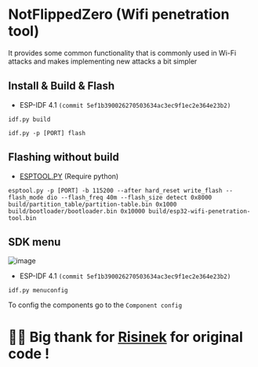 # NotFlippedZero (Wifi penetration tool)
It provides some common functionality that is commonly used in Wi-Fi attacks and makes implementing new attacks a bit simpler

## Install & Build & Flash
- ESP-IDF 4.1 `(commit 5ef1b390026270503634ac3ec9f1ec2e364e23b2)`
```
idf.py build
```
```
idf.py -p [PORT] flash
```

## Flashing without build
- [ESPTOOL.PY](https://github.com/espressif/esptool) (Require python)
```
esptool.py -p [PORT] -b 115200 --after hard_reset write_flash --flash_mode dio --flash_freq 40m --flash_size detect 0x8000 build/partition_table/partition-table.bin 0x1000 build/bootloader/bootloader.bin 0x10000 build/esp32-wifi-penetration-tool.bin
```

## SDK menu
![image](https://github.com/user-attachments/assets/866e000c-3118-4be7-9e5e-600d89079d83)
- ESP-IDF 4.1 `(commit 5ef1b390026270503634ac3ec9f1ec2e364e23b2)`
```
idf.py menuconfig
```
To config the components go to the `Component config`

# 🙏🏻 Big thank for [Risinek](https://github.com/risinek/esp32-wifi-penetration-tool) for original code !
